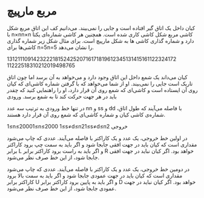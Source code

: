 # مربع مارپیچ
کیان داخل یک اتاق گیر افتاده است و جایی را نمی‌بیند. می‌دانیم کف این اتاق مربع شکل با n×nn×n کاشی مربع شکل کاشی کاری شده است. همچنین هر کاشی شماره‌ای یکتا دارد و شماره گذاری کاشی ها به شکل مارپیچ است. برای مثال شکل زیر شماره گذاری کاشی‌ها برای n=5n=5 را نشان می‌دهد.

13121110914232221815242520716171819612345131415161​122324172​112225183​102120194​98765​

کیان می‌داند یک شمع داخل این اتاق وجود دارد و می‌خواهد به آن برسد اما چون اتاق تاریک است جایی را نمی‌بیند. او از شما می‌خواهد که با گرفتن شماره کاشی‌ای که کیان روی آن ایستاده است و کاشی‌ای که شمع روی آن قرار دارد، او را راهنمایی کنید که چقدر باید در هر جهت حرکت کند تا به شمع برسد.
ورودی

در تنها خط ورودی به ترتیب سه عدد nn و ss و dd با فاصله می‌آیند که طول اتاق، شماره‌ی کاشی کیان و شماره کاشی‌ای که شمع روی آن قرار دارد هستند.

1≤n≤20001≤n≤2000 1≤s≠d≤n21≤s≠d≤n2
خروجی

در اولین خط خروجی، یک عدد و یک کاراکتر با فاصله می‌آیند. عددی که چاپ می‌شود مقداری است که کیان باید در جهت افقی جابجا شود و اگر باید به سمت چپ برود کاراکتر برابر L و اگر باید به راست برود کاراکتر برابر R خواهد بود. اگر کیان نباید در جهت افقی جابجا شود، از این خط صرف نظر می‌شود.

در دومین خط خروجی، یک عدد و یک کاراکتر با فاصله می‌آیند. عددی که چاپ می‌شود مقداری است که کیان باید در جهت عمودی جابجا شود و اگر باید به سمت بالا برود کاراکتر برابر U و اگر باید به پایین برود کاراکتر برابر D خواهد بود. اگر کیان نباید در جهت عمودی جابجا شود، از این خط صرف نظر می‌شود.